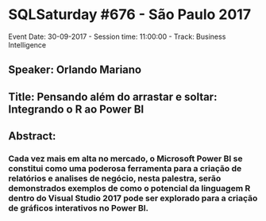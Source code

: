 # SQLSaturday #676 - São Paulo 2017
Event Date: 30-09-2017 - Session time: 11:00:00 - Track: Business Intelligence
## Speaker: Orlando Mariano
## Title: Pensando além do arrastar e soltar: Integrando o R ao Power BI
## Abstract:
### Cada vez mais em alta no mercado, o Microsoft Power BI se constitui como uma poderosa ferramenta para a criação de relatórios e analises de negócio, nesta palestra, serão demonstrados exemplos de como o potencial da linguagem R dentro do Visual Studio 2017 pode ser explorado para a criação de gráficos interativos no Power BI.
